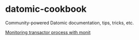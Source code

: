 datomic-cookbook
================

Community-powered Datomic documentation, tips, tricks, etc.

[Monitoring transactor process with monit](datomic-cookbook/blob/master/monit.md)